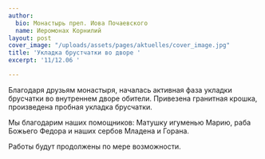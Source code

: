 ```yaml
---
author:
  bio: Монастырь преп. Иова Почаевского
  name: Иеромонах Корнилий
layout: post
cover_image: "/uploads/assets/pages/aktuelles/cover_image.jpg"
title: 'Укладка брустчатки во дворе '
excerpt: '11/12.06 '

---
```

Благодаря друзьям монастыря, началась активная фаза укладки брусчатки во внутреннем дворе обители. Привезена гранитная крошка, произведена пробная укладка брусчатки.

Мы благодарим наших помощников: Матушку игуменью Марию, раба Божьего Федора и наших сербов Младена и Горана.

Работы будут продолжены по мере возможности.
